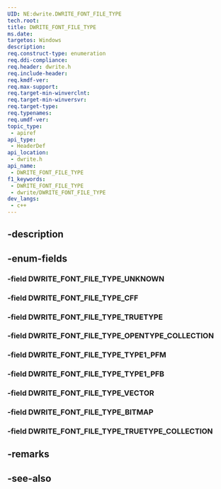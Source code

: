 ```yaml
---
UID: NE:dwrite.DWRITE_FONT_FILE_TYPE
tech.root: 
title: DWRITE_FONT_FILE_TYPE
ms.date: 
targetos: Windows
description: 
req.construct-type: enumeration
req.ddi-compliance: 
req.header: dwrite.h
req.include-header: 
req.kmdf-ver: 
req.max-support: 
req.target-min-winverclnt: 
req.target-min-winversvr: 
req.target-type: 
req.typenames: 
req.umdf-ver: 
topic_type:
 - apiref
api_type:
 - HeaderDef
api_location:
 - dwrite.h
api_name:
 - DWRITE_FONT_FILE_TYPE
f1_keywords:
 - DWRITE_FONT_FILE_TYPE
 - dwrite/DWRITE_FONT_FILE_TYPE
dev_langs:
 - c++
---
```


## -description

## -enum-fields

### -field DWRITE_FONT_FILE_TYPE_UNKNOWN

### -field DWRITE_FONT_FILE_TYPE_CFF

### -field DWRITE_FONT_FILE_TYPE_TRUETYPE

### -field DWRITE_FONT_FILE_TYPE_OPENTYPE_COLLECTION

### -field DWRITE_FONT_FILE_TYPE_TYPE1_PFM

### -field DWRITE_FONT_FILE_TYPE_TYPE1_PFB

### -field DWRITE_FONT_FILE_TYPE_VECTOR

### -field DWRITE_FONT_FILE_TYPE_BITMAP

### -field DWRITE_FONT_FILE_TYPE_TRUETYPE_COLLECTION

## -remarks

## -see-also

